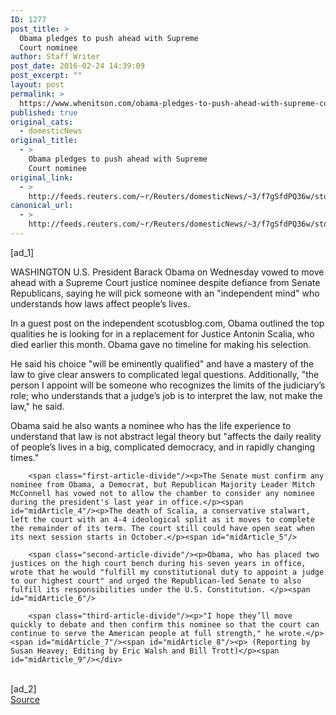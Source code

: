 ```yaml
---
ID: 1277
post_title: >
  Obama pledges to push ahead with Supreme
  Court nominee
author: Staff Writer
post_date: 2016-02-24 14:39:09
post_excerpt: ""
layout: post
permalink: >
  https://www.whenitson.com/obama-pledges-to-push-ahead-with-supreme-court-nominee/
published: true
original_cats:
  - domesticNews
original_title:
  - >
    Obama pledges to push ahead with Supreme
    Court nominee
original_link:
  - >
    http://feeds.reuters.com/~r/Reuters/domesticNews/~3/f7gSfdPQ36w/story01.htm
canonical_url:
  - >
    http://feeds.reuters.com/~r/Reuters/domesticNews/~3/f7gSfdPQ36w/story01.htm
---
```

 [ad_1]
<br><div id="articleText">
<span id="midArticle_start"/>

<span class="focusParagraph" readability="5"><p><span class="articleLocation">WASHINGTON</span> U.S. President Barack Obama on Wednesday vowed to move ahead with a Supreme Court justice nominee despite defiance from Senate Republicans, saying he will pick someone with an "independent mind" who understands how laws affect people’s lives.</p></span><span id="midArticle_0"/><p>In a guest post on the independent scotusblog.com, Obama outlined the top qualities he is looking for in a replacement for Justice Antonin Scalia, who died earlier this month. Obama gave no timeline for making his selection.</p><span id="midArticle_1"/><p>He said his choice "will be eminently qualified" and have a mastery of the law to give clear answers to complicated legal questions. Additionally, "the person I appoint will be someone who recognizes the limits of the judiciary’s role; who understands that a judge’s job is to interpret the law, not make the law," he said.</p><span id="midArticle_2"/><p>Obama said he also wants a nominee who has the life experience to understand that law is not abstract legal theory but "affects the daily reality of people’s lives in a big, complicated democracy, and in rapidly changing times."</p><span id="midArticle_3"/>
        
        <span class="first-article-divide"/><p>The Senate must confirm any nominee from Obama, a Democrat, but Republican Majority Leader Mitch McConnell has vowed not to allow the chamber to consider any nominee during the president's last year in office.</p><span id="midArticle_4"/><p>The death of Scalia, a conservative stalwart, left the court with an 4-4 ideological split as it moves to complete the remainder of its term. The court still could have open seat when its next session starts in October.</p><span id="midArticle_5"/>
        
        <span class="second-article-divide"/><p>Obama, who has placed two justices on the high court bench during his seven years in office, wrote that he would "fulfill my constitutional duty to appoint a judge to our highest court" and urged the Republican-led Senate to also fulfill its responsibilities under the U.S. Constitution. </p><span id="midArticle_6"/>
        
        <span class="third-article-divide"/><p>"I hope they’ll move quickly to debate and then confirm this nominee so that the court can continue to serve the American people at full strength," he wrote.</p><span id="midArticle_7"/><span id="midArticle_8"/><p> (Reporting by Susan Heavey; Editing by Eric Walsh and Bill Trott)</p><span id="midArticle_9"/></div>
<br>[ad_2]
<br><a href="http://feeds.reuters.com/~r/Reuters/domesticNews/~3/f7gSfdPQ36w/story01.htm">Source </a>